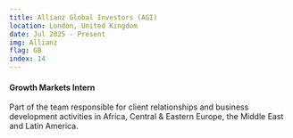 ```yaml
---
title: Allianz Global Investors (AGI)
location: London, United Kingdom
date: Jul 2025 - Present
img: Allianz
flag: GB
index: 14
---
```


<h4 class="text-left text-[clamp(1.3rem,3vw,1.45rem)] text-black">Growth Markets Intern</h4>
  
<p class="prose">Part of the team responsible for client relationships and business development activities in Africa, Central & Eastern Europe, the Middle East and Latin America.</p>
